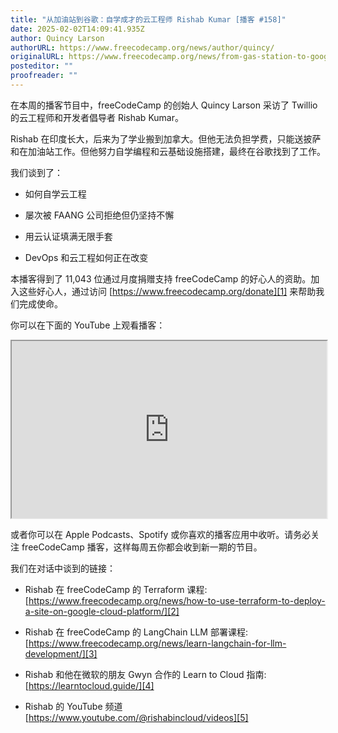 ```yaml
---
title: "从加油站到谷歌：自学成才的云工程师 Rishab Kumar [播客 #158]"
date: 2025-02-02T14:09:41.935Z
author: Quincy Larson
authorURL: https://www.freecodecamp.org/news/author/quincy/
originalURL: https://www.freecodecamp.org/news/from-gas-station-to-google-self-taught-cloud-engineer-rishab-kumar-podcast-158/
posteditor: ""
proofreader: ""
---
```


在本周的播客节目中，freeCodeCamp 的创始人 Quincy Larson 采访了 Twillio 的云工程师和开发者倡导者 Rishab Kumar。

<!-- more -->

Rishab 在印度长大，后来为了学业搬到加拿大。但他无法负担学费，只能送披萨和在加油站工作。但他努力自学编程和云基础设施搭建，最终在谷歌找到了工作。

我们谈到了：

- 如何自学云工程
    
- 屡次被 FAANG 公司拒绝但仍坚持不懈
    
- 用云认证填满无限手套
    
- DevOps 和云工程如何正在改变
    

本播客得到了 11,043 位通过月度捐赠支持 freeCodeCamp 的好心人的资助。加入这些好心人，通过访问 [https://www.freecodecamp.org/donate][1] 来帮助我们完成使命。

你可以在下面的 YouTube 上观看播客：

<iframe width="560" height="315" src="https://www.youtube.com/embed/8JLtPIhQduU" style="aspect-ratio: 16 / 9; width: 100%; height: auto;" title="YouTube 视频播放器" allow="accelerometer; autoplay; clipboard-write; encrypted-media; gyroscope; picture-in-picture; web-share" referrerpolicy="strict-origin-when-cross-origin" allowfullscreen="" loading="lazy"></iframe>

或者你可以在 Apple Podcasts、Spotify 或你喜欢的播客应用中收听。请务必关注 freeCodeCamp 播客，这样每周五你都会收到新一期的节目。

我们在对话中谈到的链接：

- Rishab 在 freeCodeCamp 的 Terraform 课程: [https://www.freecodecamp.org/news/how-to-use-terraform-to-deploy-a-site-on-google-cloud-platform/][2]
    
- Rishab 在 freeCodeCamp 的 LangChain LLM 部署课程: [https://www.freecodecamp.org/news/learn-langchain-for-llm-development/][3]
    
- Rishab 和他在微软的朋友 Gwyn 合作的 Learn to Cloud 指南: [https://learntocloud.guide/][4]
    
- Rishab 的 YouTube 频道 [https://www.youtube.com/@rishabincloud/videos][5]
    

[1]: https://www.freecodecamp.org/donate
[2]: https://www.freecodecamp.org/news/how-to-use-terraform-to-deploy-a-site-on-google-cloud-platform/
[3]: https://www.freecodecamp.org/news/learn-langchain-for-llm-development/
[4]: https://learntocloud.guide/
[5]: https://www.youtube.com/@rishabincloud/videos

